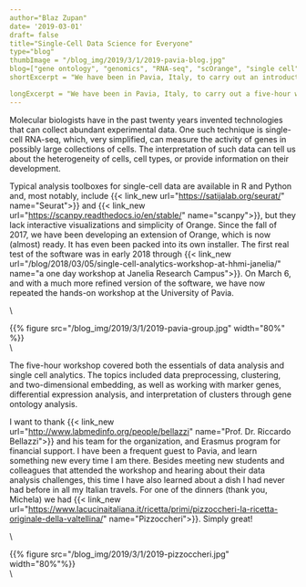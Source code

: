 ```yaml
---
author="Blaz Zupan"
date= '2019-03-01'
draft= false
title="Single-Cell Data Science for Everyone"
type="blog"
thumbImage = "/blog_img/2019/3/1/2019-pavia-blog.jpg"
blog=["gene ontology", "genomics", "RNA-seq", "scOrange", "single cell"]
shortExcerpt = "We have been in Pavia, Italy, to carry out an introductory workshop on single-cell data science."

longExcerpt = "We have been in Pavia, Italy, to carry out a five-hour workshop covered both the essentials of data analysis and single cell analytics. The topics included working with marker genes, differential expression analysis, and interpretation of clusters through gene ontology analysis."
---
```

Molecular biologists have in the past twenty years invented technologies that can collect abundant experimental data. One such technique is single-cell RNA-seq, which, very simplified, can measure the activity of genes in possibly large collections of cells. The interpretation of such data can tell us about the heterogeneity of cells, cell types, or provide information on their development.

Typical analysis toolboxes for single-cell data are available in R and Python and, most notably, include {{< link_new url="https://satijalab.org/seurat/" name="Seurat">}} and {{< link_new url="https://scanpy.readthedocs.io/en/stable/" name="scanpy">}}, but they lack interactive visualizations and simplicity of Orange. Since the fall of 2017, we have been developing an extension of Orange, which is now (almost) ready. It has even been packed into its own installer. The first real test of the software was in early 2018 through {{< link_new url="/blog/2018/03/05/single-cell-analytics-workshop-at-hhmi-janelia/" name="a one day workshop at Janelia Research Campus">}}. On March 6, and with a much more refined version of the software, we have now repeated the hands-on workshop at the University of Pavia.



\


{{% figure src="/blog_img/2019/3/1/2019-pavia-group.jpg" width="80%" %}}
\
\

The five-hour workshop covered both the essentials of data analysis and single cell analytics. The topics included data preprocessing, clustering, and two-dimensional embedding, as well as working with marker genes, differential expression analysis, and interpretation of clusters through gene ontology analysis.

I want to thank {{< link_new url="http://www.labmedinfo.org/people/bellazzi" name="Prof. Dr. Riccardo Bellazzi">}} and his team for the organization, and Erasmus program for financial support. I have been a frequent guest to Pavia, and learn something new every time I am there. Besides meeting new students and colleagues that attended the workshop and hearing about their data analysis challenges, this time I have also learned about a dish I had never had before in all my Italian travels. For one of the dinners (thank you, Michela) we had {{< link_new url="https://www.lacucinaitaliana.it/ricetta/primi/pizzoccheri-la-ricetta-originale-della-valtellina/" name="Pizzoccheri">}}. Simply great!


\


{{% figure src="/blog_img/2019/3/1/2019-pizzoccheri.jpg" width="80%"%}}
\
\
